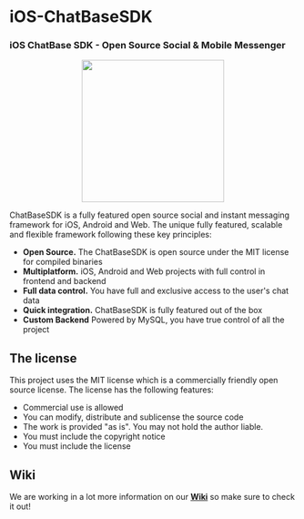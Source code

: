 # iOS-ChatBaseSDK
### iOS ChatBase SDK - Open Source Social & Mobile Messenger

<p align="center">
<img target="_blank" src="https://user-images.githubusercontent.com/5912641/35004347-07042186-faf0-11e7-9f9b-38484052a583.png" height="250" width="250"/>
</p>

ChatBaseSDK is a fully featured open source social and instant messaging framework for iOS, Android and Web. The unique fully featured, scalable and flexible framework following these key principles:

- **Open Source.** The ChatBaseSDK is open source under the MIT license for compiled binaries
- **Multiplatform.** iOS, Android and Web projects with full control in frontend and backend
- **Full data control.** You have full and exclusive access to the user's chat data
- **Quick integration.** ChatBaseSDK is fully featured out of the box
- **Custom Backend** Powered by MySQL, you have true control of all the project

## The license
This project uses the MIT license which is a commercially friendly open source license. The license has the following features:

+ Commercial use is allowed
+ You can modify, distribute and sublicense the source code
+ The work is provided "as is". You may not hold the author liable.
+ You must include the copyright notice
+ You must include the license 

## Wiki
We are working in a lot more information on our [**Wiki**](https://github.com/ChatBaseSDK/iOS-ChatBaseSDK/wiki) so make sure to check it out! 
